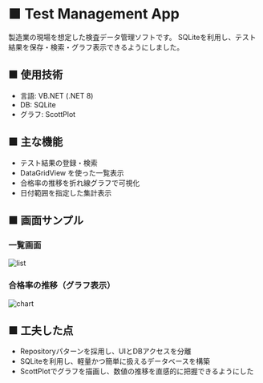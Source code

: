# ■ Test Management App

製造業の現場を想定した検査データ管理ソフトです。
SQLiteを利用し、テスト結果を保存・検索・グラフ表示できるようにしました。

## ■ 使用技術
- 言語: VB.NET (.NET 8)
- DB: SQLite
- グラフ: ScottPlot

## ■ 主な機能
- テスト結果の登録・検索
- DataGridView を使った一覧表示
- 合格率の推移を折れ線グラフで可視化
- 日付範囲を指定した集計表示

## ■ 画面サンプル
### 一覧画面
![list](docs/list.png)

### 合格率の推移（グラフ表示）
![chart](docs/chart.png)

## ■ 工夫した点
- Repositoryパターンを採用し、UIとDBアクセスを分離
- SQLiteを利用し、軽量かつ簡単に扱えるデータベースを構築
- ScottPlotでグラフを描画し、数値の推移を直感的に把握できるようにした
